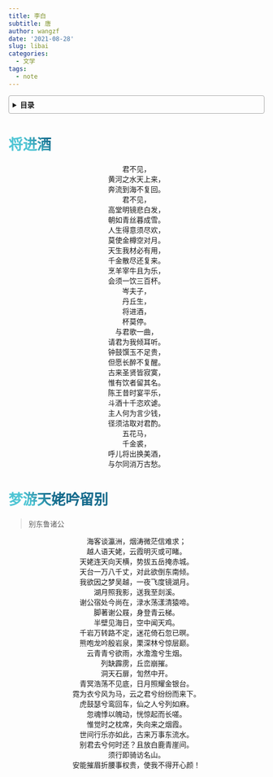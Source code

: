 ```yaml
---
title: 李白
subtitle: 唐
author: wangzf
date: '2021-08-28'
slug: libai
categories:
  - 文学
tags:
  - note
---
```


<style>
h1 {
  background-color: #2B90B6;
  background-image: linear-gradient(45deg, #4EC5D4 10%, #146b8c 20%);
  background-size: 100%;
  -webkit-background-clip: text;
  -moz-background-clip: text;
  -webkit-text-fill-color: transparent;
  -moz-text-fill-color: transparent;
}
h2 {
  background-color: #2B90B6;
  background-image: linear-gradient(45deg, #4EC5D4 10%, #146b8c 20%);
  background-size: 100%;
  -webkit-background-clip: text;
  -moz-background-clip: text;
  -webkit-text-fill-color: transparent;
  -moz-text-fill-color: transparent;
}


details {
    border: 1px solid #aaa;
    border-radius: 4px;
    padding: .5em .5em 0;
}

summary {
    font-weight: bold;
    margin: -.5em -.5em 0;
    padding: .5em;
}

details[open] {
    padding: .5em;
}

details[open] summary {
    border-bottom: 1px solid #aaa;
    margin-bottom: .5em;
}
img {
    pointer-events: none;
}
</style>


<details><summary>目录</summary><p>

- [将进酒](#将进酒)
- [梦游天姥吟留别](#梦游天姥吟留别)
</p></details><p></p>

# 将进酒

<center>君不见，</center>
<center>黄河之水天上来，</center>
<center>奔流到海不复回。</center>
<center>君不见，</center>
<center>高堂明镜悲白发，</center>
<center>朝如青丝暮成雪。</center>
<center>人生得意须尽欢，</center>
<center>莫使金樽空对月。</center>
<center>天生我材必有用，</center>
<center>千金散尽还复来。</center>
<center>烹羊宰牛且为乐，</center>
<center>会须一饮三百杯。</center>
<center>岑夫子，</center>
<center>丹丘生，</center>
<center>将进酒，</center>
<center>杯莫停。</center>
<center>与君歌一曲，</center>
<center>请君为我倾耳听。</center>
<center>钟鼓馔玉不足贵，</center>
<center>但愿长醉不复醒。</center>
<center>古来圣贤皆寂寞，</center>
<center>惟有饮者留其名。</center>
<center>陈王昔时宴平乐，</center>
<center>斗酒十千恣欢谑。</center>
<center>主人何为言少钱，</center>
<center>径须沽取对君酌。</center>
<center>五花马，</center>
<center>千金裘，</center>
<center>呼儿将出换美酒，</center>
<center>与尔同消万古愁。</center>


# 梦游天姥吟留别

> 别东鲁诸公

<center>海客谈瀛洲，烟涛微茫信难求；</center>
<center>越人语天姥，云霞明灭或可睹。</center>
<center>天姥连天向天横，势拔五岳掩赤城。</center>
<center>天台一万八千丈，对此欲倒东南倾。</center>
<center>我欲因之梦吴越，一夜飞度镜湖月。</center>
<center>湖月照我影，送我至剡溪。</center>
<center>谢公宿处今尚在，渌水荡漾清猿啼。</center>
<center>脚著谢公屐，身登青云梯。</center>
<center>半壁见海日，空中闻天鸡。</center>
<center>千岩万转路不定，迷花倚石忽已暝。</center>
<center>熊咆龙吟殷岩泉，栗深林兮惊层巅。</center>
<center>云青青兮欲雨，水澹澹兮生烟。</center>
<center>列缺霹雳，丘峦崩摧。</center>
<center>洞天石扉，訇然中开。</center>
<center>青冥浩荡不见底，日月照耀金银台。</center>
<center>霓为衣兮风为马，云之君兮纷纷而来下。</center>
<center>虎鼓瑟兮鸾回车，仙之人兮列如麻。</center>
<center>忽魂悸以魄动，恍惊起而长嗟。</center>
<center>惟觉时之枕席，失向来之烟霞。</center>
<center>世间行乐亦如此，古来万事东流水。</center>
<center>别君去兮何时还？且放白鹿青崖间。</center>
<center>须行即骑访名山。</center>
<center>安能摧眉折腰事权贵，使我不得开心颜！</center>

